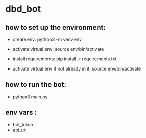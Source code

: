 # dbd_bot

## how to set up the environment:

- create env:
  python3 -m venv env

- activate virtual env:
  source env/bin/activate

- install requirements:
  pip install -r requirements.txt

- activate virtual env if not already in it:
  source env/bin/activate

## how to run the bot:

- python3 main.py

## env vars :

- bot_token
- api_url
